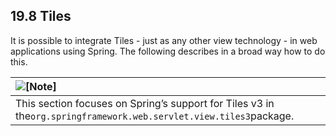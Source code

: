 ## 19.8 Tiles

It is possible to integrate Tiles - just as any other view technology - in web applications using Spring. The following describes in a broad way how to do this.

| ![](https://docs.spring.io/spring/docs/5.0.0.M5/spring-framework-reference/html/images/note.png "\[Note\]") |
| :--- |
| This section focuses on Spring’s support for Tiles v3 in the`org.springframework.web.servlet.view.tiles3`package. |



